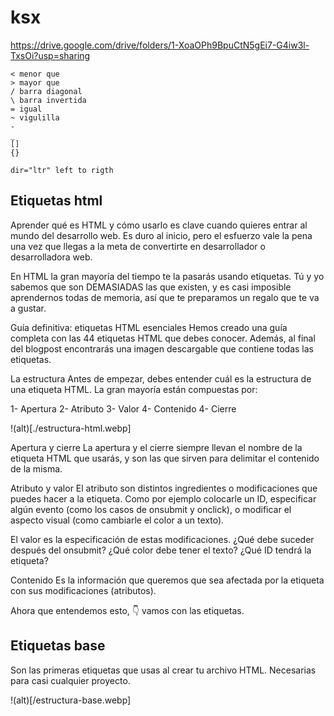 # ksx

https://drive.google.com/drive/folders/1-XoaOPh9BpuCtN5gEi7-G4iw3l-TxsOi?usp=sharing

```text
< menor que
> mayor que
/ barra diagonal
\ barra invertida
= igual
~ vigulilla
-
_
[]
{}

```
```text
dir="ltr" left to rigth
```


## Etiquetas html

Aprender qué es HTML y cómo usarlo es clave cuando quieres entrar al mundo del desarrollo web. Es duro al inicio, pero el esfuerzo vale la pena una vez que llegas a la meta de convertirte en desarrollador o desarrolladora web.

En HTML la gran mayoría del tiempo te la pasarás usando etiquetas. Tú y yo sabemos que son DEMASIADAS las que existen, y es casi imposible aprendernos todas de memoria, así que te preparamos un regalo que te va a gustar.

Guía definitiva: etiquetas HTML esenciales
Hemos creado una guía completa con las 44 etiquetas HTML que debes conocer. Además, al final del blogpost encontrarás una imagen descargable que contiene todas las etiquetas.

La estructura
Antes de empezar, debes entender cuál es la estructura de una etiqueta HTML. La gran mayoría están compuestas por:

1- Apertura
2- Atributo
3- Valor
4- Contenido
4- Cierre

!(alt)[./estructura-html.webp]

Apertura y cierre
La apertura y el cierre siempre llevan el nombre de la etiqueta HTML que usarás, y son las que sirven para delimitar el contenido de la misma.

Atributo y valor
El atributo son distintos ingredientes o modificaciones que puedes hacer a la etiqueta. Como por ejemplo colocarle un ID, especificar algún evento (como los casos de onsubmit y onclick), o modificar el aspecto visual (como cambiarle el color a un texto).

El valor es la especificación de estas modificaciones. ¿Qué debe suceder después del onsubmit? ¿Qué color debe tener el texto? ¿Qué ID tendrá la etiqueta?

Contenido
Es la información que queremos que sea afectada por la etiqueta con sus modificaciones (atributos).

Ahora que entendemos esto, 👇 vamos con las etiquetas.

## Etiquetas base

Son las primeras etiquetas que usas al crear tu archivo HTML. Necesarias para casi cualquier proyecto.

!(alt)[/estructura-base.webp]